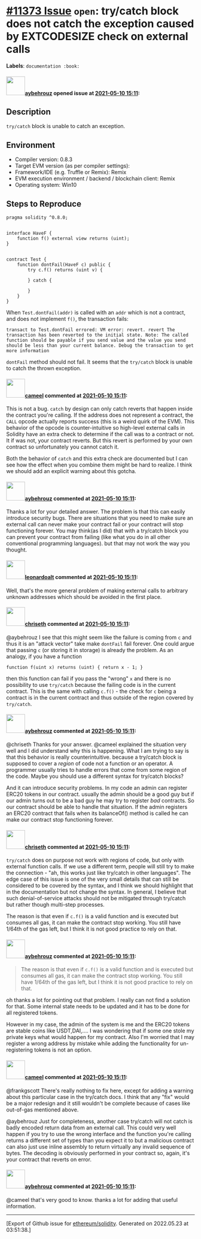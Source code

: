 # [\#11373 Issue](https://github.com/ethereum/solidity/issues/11373) `open`: try/catch block does not catch the exception caused by EXTCODESIZE check on external calls
**Labels**: `documentation :book:`


#### <img src="https://avatars.githubusercontent.com/u/75391306?u=0b69567f702f09c4b6ee173036a39e98e51676bb&v=4" width="50">[aybehrouz](https://github.com/aybehrouz) opened issue at [2021-05-10 15:11](https://github.com/ethereum/solidity/issues/11373):

<!--## Prerequisites

- First, many thanks for taking part in the community. We really appreciate that.
- We realize there is a lot of information requested here. We ask only that you do your best to provide as much information as possible so we can better help you.
- Support questions are better asked in one of the following locations:
	- [Solidity chat](https://gitter.im/ethereum/solidity)
	- [Stack Overflow](https://ethereum.stackexchange.com/)
- Ensure the issue isn't already reported.
- The issue should be reproducible with the latest solidity version; however, this isn't a hard requirement and being reproducible with an older version is sufficient.

*Delete the above section and the instructions in the sections below before submitting*

-->

## Description
`try/catch` block is unable to catch an exception.
<!--Please shortly describe the bug you have found, and what you expect instead.-->

## Environment

- Compiler version: 0.8.3
- Target EVM version (as per compiler settings):
- Framework/IDE (e.g. Truffle or Remix): Remix
- EVM execution environment / backend / blockchain client: Remix
- Operating system: Win10

## Steps to Reproduce

```solidity
pragma solidity ^0.8.0;


interface HaveF {
    function f() external view returns (uint);
}


contract Test {
    function dontFail(HaveF c) public {
        try c.f() returns (uint v) {
            
        } catch {
            
        }
    }
}
```
When `Test.dontFail(addr)` is called with an `addr` which is not a contract, and does not implement `f()`, the transaction fails:
```
transact to Test.dontFail errored: VM error: revert. revert The transaction has been reverted to the initial state. Note: The called function should be payable if you send value and the value you send should be less than your current balance. Debug the transaction to get more information
```
`dontFail` method should not fail. It seems that the `try/catch` block is unable to catch the thrown exception.


#### <img src="https://avatars.githubusercontent.com/u/137030?v=4" width="50">[cameel](https://github.com/cameel) commented at [2021-05-10 15:11](https://github.com/ethereum/solidity/issues/11373#issuecomment-836855041):

This is not a bug. `catch` by design can only catch reverts that happen inside the contract you're calling. If the address does not represent a contract, the `CALL` opcode actually reports success (this is a weird quirk of the EVM). This behavior of the opcode is counter-intuitive so high-level external calls in Solidity have an extra check to determine if the call was to a contract or not. It if was not, your contract reverts. But this revert is performed by your own contract so unfortunately you cannot catch it.

Both the behavior of `catch` and this extra check are documented but I can see how the effect when you combine them might be hard to realize. I think we should add an explicit warning about this gotcha.

#### <img src="https://avatars.githubusercontent.com/u/75391306?u=0b69567f702f09c4b6ee173036a39e98e51676bb&v=4" width="50">[aybehrouz](https://github.com/aybehrouz) commented at [2021-05-10 15:11](https://github.com/ethereum/solidity/issues/11373#issuecomment-836875277):

Thanks a lot for your detailed answer.
The problem is that this can easily introduce security bugs. There are situations that you need to make sure an external call can never make your contract fail or your contract will stop functioning forever. You may think(as I did) that with a try/catch block you can prevent your contract from failing (like what you do in all other conventional programming languages). but that may not work the way you thought.

#### <img src="https://avatars.githubusercontent.com/u/504195?u=ce2facd14af9fd474ebff49f0d44891f56f7500f&v=4" width="50">[leonardoalt](https://github.com/leonardoalt) commented at [2021-05-10 15:11](https://github.com/ethereum/solidity/issues/11373#issuecomment-836882603):

Well, that's the more general problem of making external calls to arbitrary unknown addresses which should be avoided in the first place.

#### <img src="https://avatars.githubusercontent.com/u/9073706?v=4" width="50">[chriseth](https://github.com/chriseth) commented at [2021-05-10 15:11](https://github.com/ethereum/solidity/issues/11373#issuecomment-836892273):

@aybehrouz I see that this might seem like the failure is coming from `c` and thus it is an "attack vector" take make `dontFail` fail forever. One could argue that passing `c` (or storing it in storage) is already the problem. As an analogy, if you have a function
```
function f(uint x) returns (uint) { return x - 1; }
```
then this function can fail if you pass the "wrong" `x` and there is no possibility to use `try/catch` because the failing code is in the current contract. This is the same with calling `c.f()` - the check for `c` being a contract is in the current contract and thus outside of the region covered by `try/catch`.

#### <img src="https://avatars.githubusercontent.com/u/75391306?u=0b69567f702f09c4b6ee173036a39e98e51676bb&v=4" width="50">[aybehrouz](https://github.com/aybehrouz) commented at [2021-05-10 15:11](https://github.com/ethereum/solidity/issues/11373#issuecomment-836972118):

@chriseth Thanks for your answer.
@cameel explained the situation very well and I did understand why this is happening. What I am trying to say is that this behavior is really counterintuitive. because a try/catch block is supposed to cover a *region* of code not a function or an operator. A programmer usually tries to handle errors that come from some region of the code. Maybe you should use a different syntax for try/catch blocks?

And it can introduce security problems. In my code an admin can register ERC20 tokens in our contract. usually the admin should be a good guy but if our admin turns out to be a bad guy he may try to register *bad* contracts. So our contract should be able to handle that situation. If the admin registers an ERC20 contract that fails when its balanceOf() method is called he can make our contract stop functioning forever.

#### <img src="https://avatars.githubusercontent.com/u/9073706?v=4" width="50">[chriseth](https://github.com/chriseth) commented at [2021-05-10 15:11](https://github.com/ethereum/solidity/issues/11373#issuecomment-837042733):

`try/catch` does on purpose not work with regions of code, but only with external function calls. If we use a different term, people will still try to make the connection - "ah, this works just like try/catch in other languages". The edge case of this issue is one of the very small details that can still be considered to be covered by the syntax, and I think we should highlight that in the documentation but not change the syntax. In general, I believe that such denial-of-service attacks should not be mitigated through try/catch but rather though multi-step processes.

The reason is that even if `c.f()` is a valid function and is executed but consumes all gas, it can make the contract stop working. You still have 1/64th of the gas left, but I think it is not good practice to rely on that.

#### <img src="https://avatars.githubusercontent.com/u/75391306?u=0b69567f702f09c4b6ee173036a39e98e51676bb&v=4" width="50">[aybehrouz](https://github.com/aybehrouz) commented at [2021-05-10 15:11](https://github.com/ethereum/solidity/issues/11373#issuecomment-837220764):

> 
> The reason is that even if `c.f()` is a valid function and is executed but consumes all gas, it can make the contract stop working. You still have 1/64th of the gas left, but I think it is not good practice to rely on that.

oh thanks a lot for pointing out that problem. I really can not find a solution for that. Some internal state needs to be updated and it has to be done for all registered tokens.

However in my case, the admin of the system is me and the ERC20 tokens are stable coins like USDT,DAI,.... I was wondering that if some one stole my private keys what would happen for my contract. Also I'm worried that I may register a wrong address by mistake while adding the functionality for un-registering tokens is not an option.

#### <img src="https://avatars.githubusercontent.com/u/137030?v=4" width="50">[cameel](https://github.com/cameel) commented at [2021-05-10 15:11](https://github.com/ethereum/solidity/issues/11373#issuecomment-838128361):

@frankgscott There's really nothing to fix here, except for adding a warning about this particular case in the try/catch docs. I think that any "fix" would be a major redesign and it still wouldn't be complete because of cases like out-of-gas mentioned above.

@aybehrouz Just for completeness, another case try/catch will not catch is badly encoded return data from an external call. This could very well happen if you try to use the wrong interface and the function you're calling returns a different set of types than you expect it to but a malicious contract can also just use inline assembly to return virtually any invalid sequence of bytes. The decoding is obviously performed in your contract so, again, it's your contract that reverts on error.

#### <img src="https://avatars.githubusercontent.com/u/75391306?u=0b69567f702f09c4b6ee173036a39e98e51676bb&v=4" width="50">[aybehrouz](https://github.com/aybehrouz) commented at [2021-05-10 15:11](https://github.com/ethereum/solidity/issues/11373#issuecomment-839176147):

@cameel that's very good to know. thanks a lot for adding that useful information.


-------------------------------------------------------------------------------



[Export of Github issue for [ethereum/solidity](https://github.com/ethereum/solidity). Generated on 2022.05.23 at 03:51:38.]
